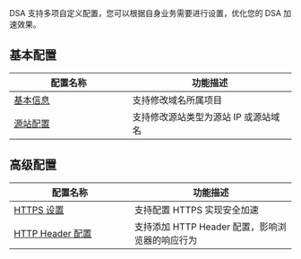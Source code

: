 DSA 支持多项自定义配置，您可以根据自身业务需要进行设置，优化您的 DSA 加速效果。

<style>
table th:nth-of-type(1) {
width: 350px;	
}
table th:nth-of-type(2) {
width: 500px;	
}
</style>

## 基本配置
| 配置名称  | 功能描述     |
| -------- | ----------- |
| [基本信息](http://tcecqpoc.fsphere.cn/doc/product/570/11137)  | 支持修改域名所属项目 |
| [源站配置](http://tcecqpoc.fsphere.cn/doc/product/570/11137)  | 支持修改源站类型为源站 IP 或源站域名   |

## 高级配置
| 配置名称  | 功能描述     |
| -------- | ----------- |
| [HTTPS 设置](http://tcecqpoc.fsphere.cn/document/product/570/10365)  | 支持配置 HTTPS 实现安全加速 |
| [HTTP Header 配置](http://tcecqpoc.fsphere.cn/document/product/570/10364) | 支持添加 HTTP Header 配置，影响浏览器的响应行为            |